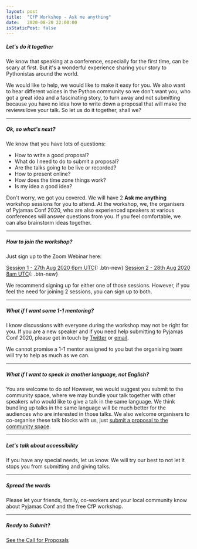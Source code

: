 ```yaml
---
layout: post
title:  "CfP Workshop - Ask me anything"
date:   2020-08-20 22:00:00
isStaticPost: false
---
```


##### Let's do it together

We know that speaking at a conference, especially for the first time, can be scary at first. But it's a wonderful experience sharing your story to Pythonistas around the world.

We would like to help, we would like to make it easy for you. We also want to hear different voices in the Python community so we don't want you, who got a great idea and a fascinating story, to turn away and not submitting because you have no idea how to write down a proposal that will make the reviews love your talk. So let us do it together, shall we?

---

##### Ok, so what's next?

We know that you have lots of questions:

* How to write a good proposal?
* What do I need to do to submit a proposal?
* Are the talks going to be live or recorded?
* How to present online?
* How does the time zone things work?
* Is my idea a good idea?

Don't worry, we got you covered. We will have 2 **Ask me anything** workshop sessions for you to attend. At the workshop, we, the organisers of Pyjamas Conf 2020, who are also experienced speakers at various conferences will answer questions from you. If you feel comfortable, we can also brainstorm ideas together.

---

##### How to join the workshop?

Just sign up to the Zoom Webinar here:

[Session 1 - 27th Aug 2020 6pm UTC](https://us02web.zoom.us/webinar/register/WN_19UStPQCQveiZiVBbdwHRg){: .btn-new}
[Session 2 - 28th Aug 2020 8am UTC](https://us02web.zoom.us/webinar/register/WN_BAGeJ_Z4QxaRsI6tDnNEvw){: .btn-new}

We recommend signing up for either one of those sessions. However, if you feel the need for joining 2 sessions, you can sign up to both.

---

##### What if I want some 1-1 mentoring?

I know discussions with everyone during the workshop may not be right for you. If you are a new speaker and if you need help submitting to Pyjamas Conf 2020, please get in touch by [Twitter](https://twitter.com/PyjamasConf) or [email](mailto:pyjamasconf@gmail.com).

We cannot promise a 1-1 mentor assigned to you but the organising team will try to help as much as we can.

---

##### What if I want to speak in another language, not English?

You are welcome to do so! However, we would suggest you submit to the community space, where we may bundle your talk together with other speakers who would like to give a talk in the same language. We think bundling up talks in the same language will be much better for the audiences who are interested in those talks. We also welcome organisers to co-organise these talk blocks with us, just [submit a proposal to the community space](https://pyjamas.live/cfp/).

---

##### Let's talk about accessibility

If you have any special needs, let us know. We will try our best to not let it stops you from submitting and giving talks.

---

##### Spread the words

Please let your friends, family, co-workers and your local community know about Pyjamas Conf and the free CfP workshop.

---

##### Ready to Submit?

<a href="https://pyjamas.live/cfp/" class="btn btn-primary waves-effect waves-button waves-light waves-float">See the Call for Proposals</a>
